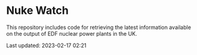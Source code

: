 # Nuke Watch

This repository includes code for retrieving the latest information available on the output of EDF nuclear power plants in the UK.

Last updated: 2023-02-17 02:21